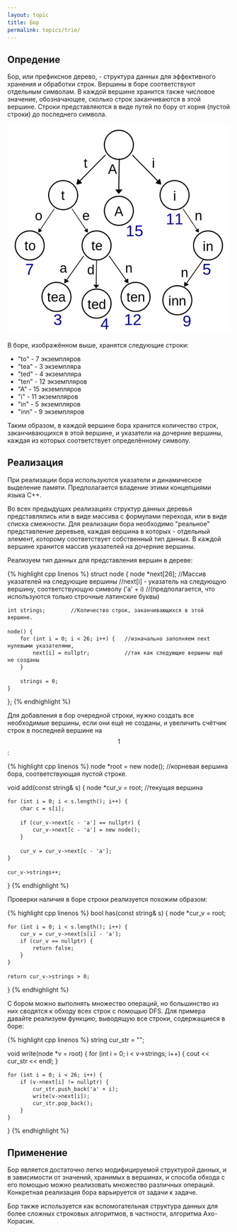 ```yaml
---
layout: topic
title: Бор
permalink: topics/trie/
---
```


## Опредение

Бор, или префиксное дерево, - структура данных для эффективного хранения
и обработки строк. Вершины в боре соответствуют отдельным символам. В каждой
вершине хранится также числовое значение, обозначающее, сколько строк заканчиваются
в этой вершине. Строки представляются в виде путей по бору от корня (пустой строки)
до последнего символа.

![Бор](trie.png)

В боре, изображённом выше, хранятся следующие строки:

- "to" - 7 экземпляров
- "tea" - 3 экземпляра
- "ted" - 4 экземпляра
- "ten" - 12 экземпляров
- "A" - 15 экземпляров
- "i" - 11 экземпляров
- "in" - 5 экземпляров
- "inn" - 9 экземпляров

Таким образом, в каждой вершине бора хранится количество строк, заканчивающихся
в этой вершине, и указатели на дочерние вершины, каждая из которых соответствует
определённому символу.

## Реализация

При реализации бора используются указатели и динамическое выделение памяти.
Предполагается владение этими концепциями языка C++.

Во всех предыдущих реализациях структур данных деревья представлялись или
в виде массива с формулами перехода, или в виде списка смежности. Для реализации
бора необходимо "реальное" представление деревьев, каждая вершина в которых -
отдельный элемент, которому соответствует собственный тип данных. В каждой вершине
хранится массив указателей на дочерние вершины.

Реализуем тип данных для представления вершин в дереве:

{% highlight cpp linenos %}
struct node {
    node *next[26];     //Массив указателей на следующие вершины
                        //next[i] - указатель на следующую вершину, соответствующую символу ('a' + i)
                        //(предполагается, что используются только строчные латинские буквы)

    int strings;        //Количество строк, заканчивающихся в этой вершине.

    node() {
        for (int i = 0; i < 26; i++) {   //изначально заполняем next нулевыми указателями,
            next[i] = nullptr;           //так как следующие вершины ещё не созданы
        }

        strings = 0;
    }
};
{% endhighlight %}


Для добавления в бор очередной строки, нужно создать все необходимые вершины,
если они ещё не созданы, и увеличить счётчик строк в последней вершине на $$1$$:

{% highlight cpp linenos %}
node *root = new node();     //корневая вершина бора, соответствующая пустой строке.

void add(const string& s) {
    node *cur_v = root;     //текущая вершина

    for (int i = 0; i < s.length(); i++) {
        char c = s[i];

        if (cur_v->next[c - 'a'] == nullptr) {
            cur_v->next[c - 'a'] = new node();
        }

        cur_v = cur_v->next[c - 'a'];
    }

    cur_v->strings++;
}
{% endhighlight %}


Проверки наличия в боре строки реализуется похожим образом:

{% highlight cpp linenos %}
bool has(const string& s) {
    node *cur_v = root;

    for (int i = 0; i < s.length(); i++) {
        cur_v = cur_v->next[s[i] - 'a'];
        if (cur_v == nullptr) {
            return false;
        }
    }

    return cur_v->strings > 0;
}
{% endhighlight %}


С бором можно выполнять множество операций, но большинство из них сводятся к обходу
всех строк с помощью DFS. Для примера давайте реализуем функцию, выводящую все строки,
содержащиеся в боре:

{% highlight cpp linenos %}
string cur_str = "";

void write(node *v = root) {
    for (int i = 0; i < v->strings; i++) {
        cout << cur_str << endl;
    }

    for (int i = 0; i < 26; i++) {
        if (v->next[i] != nullptr) {
            cur_str.push_back('a' + i);
            write(v->next[i]);
            cur_str.pop_back();
        }
    }
}
{% endhighlight %}


## Применение

Бор является достаточно легко модифицируемой структурой данных, и в зависимости от
значений, хранимых в вершинах, и способа обхода с его помощью можно реализовать
множество различных операций. Конкретная реализация бора варьируется от задачи к
задаче.

Бор также используется как вспомогательная структура данных для более сложных
строковых алгоритмов, в частности, алгоритма Ахо-Корасик.
